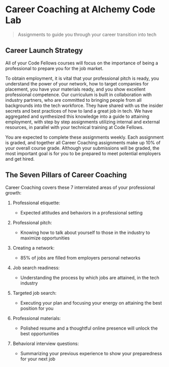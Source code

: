 # Career Coaching at Alchemy Code Lab

> Assignments to guide you through your career transition into tech

## Career Launch Strategy
All of your Code Fellows courses will focus on the importance of being a professional to prepare you for the job market.

To obtain employment, it is vital that your professional pitch is ready, you understand the power of your network, how to target companies for placement, you have your materials ready, and you show excellent professional competence. Our curriculum is built in collaboration with industry partners, who are committed to bringing people from all backgrounds into the tech workforce. They have shared with us the insider secrets and best practices of how to land a great job in tech. We have aggregated and synthesized this knowledge into a guide to attaining employment, with step by step assignments utilizing internal and external resources, in parallel with your technical training at Code Fellows. 

You are expected to complete these assignments weekly. Each assignment is graded, and together all Career Coaching assignments make up 10% of your overall course grade. Although your submissions will be graded, the most important goal is for you to be prepared to meet potential employers and get hired. 

## The Seven Pillars of Career Coaching 

Career Coaching covers these 7 interrelated areas of your professional growth:

1. Professional etiquette:
    - Expected attitudes and behaviors in a professional setting

1. Professional pitch:
    - Knowing how to talk about yourself to those in the industry to maximize opportunities

1. Creating a network:
    - 85% of jobs are filled from employers personal networks

1. Job search readiness:
    - Understanding the process by which jobs are attained, in the tech industry

1. Targeted job search:
    - Executing your plan and focusing your energy on attaining the best position for you

1. Professional materials:
    - Polished resume and a thoughtful online presence will unlock the best opportunities

1. Behavioral interview questions:
    - Summarizing your previous experience to show your preparedness for your next job

